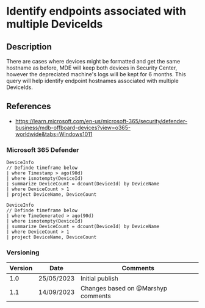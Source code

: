 # Identify endpoints associated with multiple DeviceIds

## Description

There are cases where devices might be formatted and get the same hostname as before, MDE will keep both devices in Security Center, however the depreciated machine's logs will be kept for 6 months. This query will help identify endpoint hostnames associated with multiple DeviceIds.

## References
- https://learn.microsoft.com/en-us/microsoft-365/security/defender-business/mdb-offboard-devices?view=o365-worldwide&tabs=Windows1011

### Microsoft 365 Defender
```
DeviceInfo
// Definde timeframe below
| where Timestamp > ago(90d)
| where isnotempty(DeviceId)
| summarize DeviceCount = dcount(DeviceId) by DeviceName
| where DeviceCount > 1
| project DeviceName, DeviceCount
```
```
DeviceInfo
// Definde timeframe below
| where TimeGenerated > ago(90d)
| where isnotempty(DeviceId)
| summarize DeviceCount = dcount(DeviceId) by DeviceName
| where DeviceCount > 1
| project DeviceName, DeviceCount
```

### Versioning
| Version       | Date          | Comments                               |
| ------------- |---------------| ---------------------------------------|
| 1.0           | 25/05/2023    | Initial publish                        |
| 1.1           | 14/09/2023    | Changes based on @Marshyp comments     |
